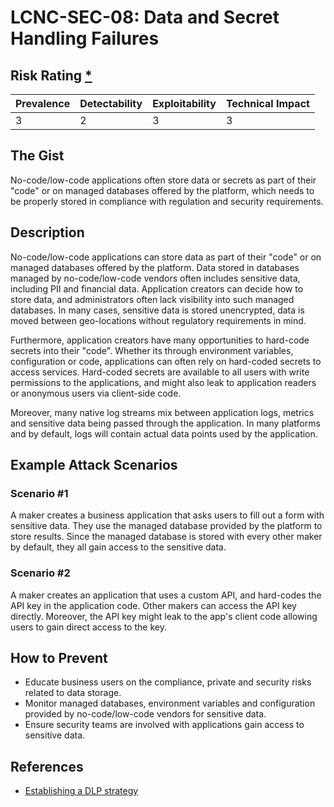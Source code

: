 # LCNC-SEC-08: Data and Secret Handling Failures

## Risk Rating [*](https://owasp.org/www-project-top-ten/2017/Note_About_Risks)

| Prevalence | Detectability | Exploitability | Technical Impact |
| --- | --- | --- | --- |
| 3 | 2 | 3 | 3 |

## The Gist

No-code/low-code applications often store data or secrets as part of their "code" or on managed databases offered by the platform, which needs to be properly stored in compliance with regulation and security requirements.

## Description

No-code/low-code applications can store data as part of their "code" or on managed databases offered by the platform.
Data stored in databases managed by no-code/low-code vendors often includes sensitive data, including PII and financial data.
Application creators can decide how to store data, and administrators often lack visibility into such managed databases.
In many cases, sensitive data is stored unencrypted, data is moved between geo-locations without regulatory requirements in mind.

Furthermore, application creators have many opportunities to hard-code secrets into their "code".
Whether its through environment variables, configuration or code, applications can often rely on hard-coded secrets to access services.
Hard-coded secrets are available to all users with write permissions to the applications, and might also leak to application readers or anonymous users via client-side code.

Moreover, many native log streams mix between application logs, metrics and sensitive data being passed through the application.
In many platforms and by default, logs will contain actual data points used by the application.

## Example Attack Scenarios

### Scenario #1

A maker creates a business application that asks users to fill out a form with sensitive data.
They use the managed database provided by the platform to store results.
Since the managed database is stored with every other maker by default, they all gain access to the sensitive data.

### Scenario #2

A maker creates an application that uses a custom API, and hard-codes the API key in the application code.
Other makers can access the API key directly.
Moreover, the API key might leak to the app's client code allowing users to gain direct access to the key.

## How to Prevent

- Educate business users on the compliance, private and security risks related to data storage.
- Monitor managed databases, environment variables and configuration provided by no-code/low-code vendors for sensitive data.
- Ensure security teams are involved with applications gain access to sensitive data. 

## References

- [Establishing a DLP strategy](https://docs.microsoft.com/en-us/power-platform/guidance/adoption/dlp-strategy)